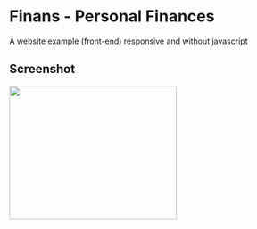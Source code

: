 # Finans - Personal Finances
A website example (front-end) responsive and without javascript

## Screenshot
<img src="https://imgur.com/8Ek6H2m.jpg" width="300" height="240" />


